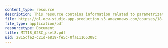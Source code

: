 ```yaml
---
content_type: resource
description: This resource contains information related to parametrization.
file: https://ol-ocw-studio-app-production.s3.amazonaws.com/courses/18-02sc-multivariable-calculus-fall-2010/2815cfe2c21de819fe5c0fa11165308c_MIT18_02SC_pset8.pdf
file_type: application/pdf
resourcetype: Document
title: MIT18_02SC_pset8.pdf
uid: 2815cfe2-c21d-e819-fe5c-0fa11165308c
---
```

